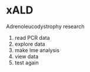 xALD
====

Adrenoleucodystrophy research

1. read PCR data
2. explore data
3. make lme analysis
4. view data
5. test again



